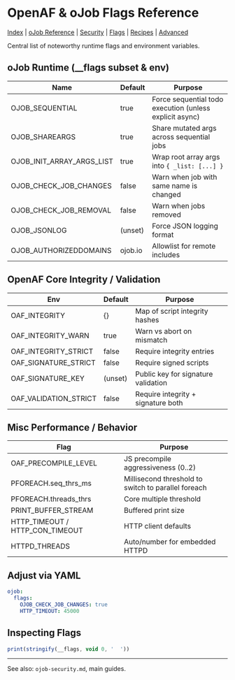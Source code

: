 # OpenAF & oJob Flags Reference

[Index](./index.md) | [oJob Reference](./ojob.md) | [Security](./ojob-security.md) | [Flags](./openaf-flags.md) | [Recipes](./ojob-recipes.md) | [Advanced](./openaf-advanced.md)

Central list of noteworthy runtime flags and environment variables.

## oJob Runtime (__flags subset & env)

| Name | Default | Purpose |
|------|---------|---------|
| OJOB_SEQUENTIAL | true | Force sequential todo execution (unless explicit async) |
| OJOB_SHAREARGS | true | Share mutated args across sequential jobs |
| OJOB_INIT_ARRAY_ARGS_LIST | true | Wrap root array args into `{ _list: [...] }` |
| OJOB_CHECK_JOB_CHANGES | false | Warn when job with same name is changed |
| OJOB_CHECK_JOB_REMOVAL | false | Warn when jobs removed |
| OJOB_JSONLOG | (unset) | Force JSON logging format |
| OJOB_AUTHORIZEDDOMAINS | ojob.io | Allowlist for remote includes |

## OpenAF Core Integrity / Validation

| Env | Default | Purpose |
|-----|---------|---------|
| OAF_INTEGRITY | {} | Map of script integrity hashes |
| OAF_INTEGRITY_WARN | true | Warn vs abort on mismatch |
| OAF_INTEGRITY_STRICT | false | Require integrity entries |
| OAF_SIGNATURE_STRICT | false | Require signed scripts |
| OAF_SIGNATURE_KEY | (unset) | Public key for signature validation |
| OAF_VALIDATION_STRICT | false | Require integrity + signature both |

## Misc Performance / Behavior

| Flag | Purpose |
|------|---------|
| OAF_PRECOMPILE_LEVEL | JS precompile aggressiveness (0..2) |
| PFOREACH.seq_thrs_ms | Millisecond threshold to switch to parallel foreach |
| PFOREACH.threads_thrs | Core multiple threshold |
| PRINT_BUFFER_STREAM | Buffered print size |
| HTTP_TIMEOUT / HTTP_CON_TIMEOUT | HTTP client defaults |
| HTTPD_THREADS | Auto/number for embedded HTTPD |

## Adjust via YAML

```yaml
ojob:
  flags:
    OJOB_CHECK_JOB_CHANGES: true
    HTTP_TIMEOUT: 45000
```

## Inspecting Flags

```javascript
print(stringify(__flags, void 0, '  '))
```

---
See also: `ojob-security.md`, main guides.
